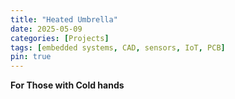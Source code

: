 ```yaml
---
title: "Heated Umbrella"
date: 2025-05-09
categories: [Projects]
tags: [embedded systems, CAD, sensors, IoT, PCB]
pin: true
---
```

**For Those with Cold hands**

